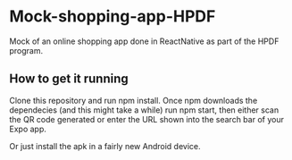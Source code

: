 # Mock-shopping-app-HPDF
Mock of an online shopping app done in ReactNative as part of the HPDF program.

## How to get it running
Clone this repository and run npm install. Once npm downloads the dependecies (and this might take a while) run npm start, then either scan the QR code generated or enter the URL shown into the search bar of your Expo app.

Or just install the apk in a fairly new Android device.
